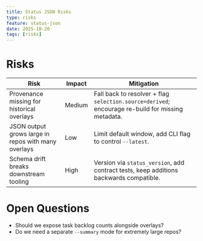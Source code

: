 ```yaml
---
title: Status JSON Risks
type: risks
feature: status-json
date: 2025-10-20
tags: [risks]
---
```


# Risks

| Risk | Impact | Mitigation |
|------|--------|------------|
| Provenance missing for historical overlays | Medium | Fall back to resolver + flag `selection.source=derived`; encourage re-build for missing metadata. |
| JSON output grows large in repos with many overlays | Low | Limit default window, add CLI flag to control `--latest`. |
| Schema drift breaks downstream tooling | High | Version via `status_version`, add contract tests, keep additions backwards compatible. |

# Open Questions
- Should we expose task backlog counts alongside overlays?
- Do we need a separate `--summary` mode for extremely large repos?

